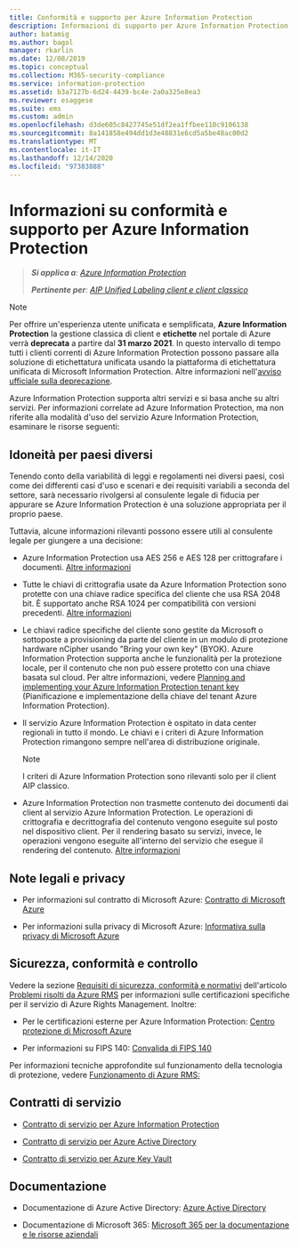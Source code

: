 ```yaml
---
title: Conformità e supporto per Azure Information Protection
description: Informazioni di supporto per Azure Information Protection che includono note legali, informazioni sulla conformità e contratti di servizio.
author: batamig
ms.author: bagol
manager: rkarlin
ms.date: 12/08/2019
ms.topic: conceptual
ms.collection: M365-security-compliance
ms.service: information-protection
ms.assetid: b3a7127b-6d24-4439-bc4e-2a0a325e8ea3
ms.reviewer: esaggese
ms.suite: ems
ms.custom: admin
ms.openlocfilehash: d3de605c8427745e51df2ea1ffbee110c9106138
ms.sourcegitcommit: 8a141858e494dd1d3e48831e6cd5a5be48ac00d2
ms.translationtype: MT
ms.contentlocale: it-IT
ms.lasthandoff: 12/14/2020
ms.locfileid: "97383888"
---
```

# <a name="compliance-and-supporting-information-for-azure-information-protection"></a>Informazioni su conformità e supporto per Azure Information Protection

>***Si applica a**: [Azure Information Protection](https://azure.microsoft.com/pricing/details/information-protection)*
>
>***Pertinente per**: [AIP Unified Labeling client e client classico](faqs.md#whats-the-difference-between-the-azure-information-protection-classic-and-unified-labeling-clients)*

>[!NOTE] 
> Per offrire un'esperienza utente unificata e semplificata, **Azure Information Protection** la gestione classica di client e **etichette** nel portale di Azure verrà **deprecata** a partire dal **31 marzo 2021**. In questo intervallo di tempo tutti i clienti correnti di Azure Information Protection possono passare alla soluzione di etichettatura unificata usando la piattaforma di etichettatura unificata di Microsoft Information Protection. Altre informazioni nell'[avviso ufficiale sulla deprecazione](https://aka.ms/aipclassicsunset).

Azure Information Protection supporta altri servizi e si basa anche su altri servizi. Per informazioni correlate ad Azure Information Protection, ma non riferite alla modalità d'uso del servizio Azure Information Protection, esaminare le risorse seguenti:

## <a name="suitability-for-different-countries"></a>Idoneità per paesi diversi

Tenendo conto della variabilità di leggi e regolamenti nei diversi paesi, così come dei differenti casi d'uso e scenari e dei requisiti variabili a seconda del settore, sarà necessario rivolgersi al consulente legale di fiducia per appurare se Azure Information Protection è una soluzione appropriata per il proprio paese.

Tuttavia, alcune informazioni rilevanti possono essere utili al consulente legale per giungere a una decisione:

- Azure Information Protection usa AES 256 e AES 128 per crittografare i documenti. [Altre informazioni](./how-does-it-work.md#cryptographic-controls-used-by-azure-rms-algorithms-and-key-lengths)

- Tutte le chiavi di crittografia usate da Azure Information Protection sono protette con una chiave radice specifica del cliente che usa RSA 2048 bit. È supportato anche RSA 1024 per compatibilità con versioni precedenti. [Altre informazioni](./how-does-it-work.md#cryptographic-controls-used-by-azure-rms-algorithms-and-key-lengths)

- Le chiavi radice specifiche del cliente sono gestite da Microsoft o sottoposte a provisioning da parte del cliente in un modulo di protezione hardware nCipher usando "Bring your own key" (BYOK). Azure Information Protection supporta anche le funzionalità per la protezione locale, per il contenuto che non può essere protetto con una chiave basata sul cloud. Per altre informazioni, vedere [Planning and implementing your Azure Information Protection tenant key](plan-implement-tenant-key.md) (Pianificazione e implementazione della chiave del tenant Azure Information Protection).

- Il servizio Azure Information Protection è ospitato in data center regionali in tutto il mondo. Le chiavi e i criteri di Azure Information Protection rimangono sempre nell'area di distribuzione originale.

    > [!NOTE]
    > I criteri di Azure Information Protection sono rilevanti solo per il client AIP classico.
    >
  
- Azure Information Protection non trasmette contenuto dei documenti dai client al servizio Azure Information Protection. Le operazioni di crittografia e decrittografia del contenuto vengono eseguite sul posto nel dispositivo client. Per il rendering basato su servizi, invece, le operazioni vengono eseguite all'interno del servizio che esegue il rendering del contenuto. [Altre informazioni](./how-does-it-work.md)

## <a name="legal-and-privacy"></a>Note legali e privacy

- Per informazioni sul contratto di Microsoft Azure: [Contratto di Microsoft Azure](https://azure.microsoft.com/support/legal/subscription-agreement/)

- Per informazioni sulla privacy di Microsoft Azure: [Informativa sulla privacy di Microsoft Azure](https://azure.microsoft.com/support/legal/privacy-statement/)

## <a name="security-compliance-and-auditing"></a>Sicurezza, conformità e controllo

Vedere la sezione [Requisiti di sicurezza, conformità e normativi](./what-is-azure-rms.md#security-compliance-and-regulatory-requirements) dell'articolo [Problemi risolti da Azure RMS](./what-is-azure-rms.md#business-problems-solved-by-azure-rights-management) per informazioni sulle certificazioni specifiche per il servizio di Azure Rights Management. Inoltre:

- Per le certificazioni esterne per Azure Information Protection: [Centro protezione di Microsoft Azure](https://azure.microsoft.com/support/trust-center/)

- Per informazioni su FIPS 140: [Convalida di FIPS 140](/windows/security/threat-protection/fips-140-validation)

Per informazioni tecniche approfondite sul funzionamento della tecnologia di protezione, vedere [Funzionamento di Azure RMS:](./how-does-it-work.md) 

## <a name="service-level-agreements"></a>Contratti di servizio

- [Contratto di servizio per Azure Information Protection](https://azure.microsoft.com/support/legal/sla/information-protection/v1_0/)

- [Contratto di servizio per Azure Active Directory](https://azure.microsoft.com/support/legal/sla/active-directory/v1_0/)

- [Contratto di servizio per Azure Key Vault](https://azure.microsoft.com/support/legal/sla/key-vault/v1_0/)

## <a name="documentation"></a>Documentazione

- Documentazione di Azure Active Directory: [Azure Active Directory](/azure/active-directory/fundamentals/active-directory-whatis)

- Documentazione di Microsoft 365: [Microsoft 365 per la documentazione e le risorse aziendali](/Office365/Enterprise/)

